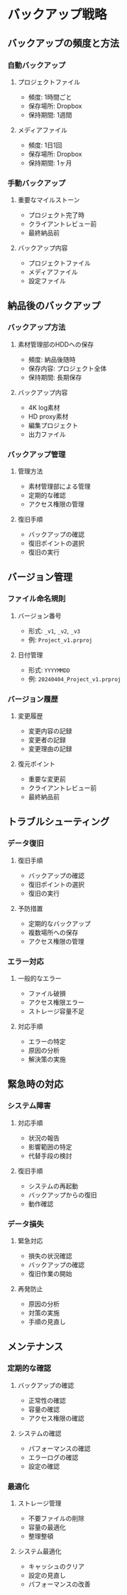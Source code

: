# バックアップ戦略

## バックアップの頻度と方法

### 自動バックアップ
1. プロジェクトファイル
   - 頻度: 1時間ごと
   - 保存場所: Dropbox
   - 保持期間: 1週間

2. メディアファイル
   - 頻度: 1日1回
   - 保存場所: Dropbox
   - 保持期間: 1ヶ月

### 手動バックアップ
1. 重要なマイルストーン
   - プロジェクト完了時
   - クライアントレビュー前
   - 最終納品前

2. バックアップ内容
   - プロジェクトファイル
   - メディアファイル
   - 設定ファイル

## 納品後のバックアップ

### バックアップ方法
1. 素材管理部のHDDへの保存
   - 頻度: 納品後随時
   - 保存内容: プロジェクト全体
   - 保持期間: 長期保存

2. バックアップ内容
   - 4K log素材
   - HD proxy素材
   - 編集プロジェクト
   - 出力ファイル

### バックアップ管理
1. 管理方法
   - 素材管理部による管理
   - 定期的な確認
   - アクセス権限の管理

2. 復旧手順
   - バックアップの確認
   - 復旧ポイントの選択
   - 復旧の実行

## バージョン管理

### ファイル命名規則
1. バージョン番号
   - 形式: `_v1`, `_v2`, `_v3`
   - 例: `Project_v1.prproj`

2. 日付管理
   - 形式: `YYYYMMDD`
   - 例: `20240404_Project_v1.prproj`

### バージョン履歴
1. 変更履歴
   - 変更内容の記録
   - 変更者の記録
   - 変更理由の記録

2. 復元ポイント
   - 重要な変更前
   - クライアントレビュー前
   - 最終納品前

## トラブルシューティング

### データ復旧
1. 復旧手順
   - バックアップの確認
   - 復旧ポイントの選択
   - 復旧の実行

2. 予防措置
   - 定期的なバックアップ
   - 複数場所への保存
   - アクセス権限の管理

### エラー対応
1. 一般的なエラー
   - ファイル破損
   - アクセス権限エラー
   - ストレージ容量不足

2. 対応手順
   - エラーの特定
   - 原因の分析
   - 解決策の実施

## 緊急時の対応

### システム障害
1. 対応手順
   - 状況の報告
   - 影響範囲の特定
   - 代替手段の検討

2. 復旧手順
   - システムの再起動
   - バックアップからの復旧
   - 動作確認

### データ損失
1. 緊急対応
   - 損失の状況確認
   - バックアップの確認
   - 復旧作業の開始

2. 再発防止
   - 原因の分析
   - 対策の実施
   - 手順の見直し

## メンテナンス

### 定期的な確認
1. バックアップの確認
   - 正常性の確認
   - 容量の確認
   - アクセス権限の確認

2. システムの確認
   - パフォーマンスの確認
   - エラーログの確認
   - 設定の確認

### 最適化
1. ストレージ管理
   - 不要ファイルの削除
   - 容量の最適化
   - 整理整頓

2. システム最適化
   - キャッシュのクリア
   - 設定の見直し
   - パフォーマンスの改善 